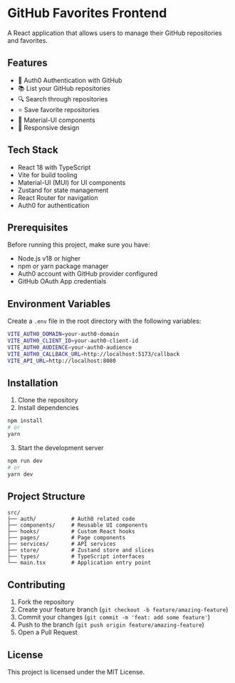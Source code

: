 # GitHub Favorites Frontend

A React application that allows users to manage their GitHub repositories and favorites.

## Features

- 🔐 Auth0 Authentication with GitHub
- 📚 List your GitHub repositories
- 🔍 Search through repositories
- ⭐ Save favorite repositories
- 🎨 Material-UI components
- 📱 Responsive design

## Tech Stack

- React 18 with TypeScript
- Vite for build tooling
- Material-UI (MUI) for UI components
- Zustand for state management
- React Router for navigation
- Auth0 for authentication

## Prerequisites

Before running this project, make sure you have:

- Node.js v18 or higher
- npm or yarn package manager
- Auth0 account with GitHub provider configured
- GitHub OAuth App credentials

## Environment Variables

Create a `.env` file in the root directory with the following variables:

```bash
VITE_AUTH0_DOMAIN=your-auth0-domain
VITE_AUTH0_CLIENT_ID=your-auth0-client-id
VITE_AUTH0_AUDIENCE=your-auth0-audience
VITE_AUTH0_CALLBACK_URL=http://localhost:5173/callback
VITE_API_URL=http://localhost:8080
```

## Installation

1. Clone the repository
2. Install dependencies
```bash
npm install
# or
yarn
```

3. Start the development server
```bash
npm run dev
# or
yarn dev
```

## Project Structure

```
src/
├── auth/           # Auth0 related code
├── components/     # Reusable UI components
├── hooks/          # Custom React hooks
├── pages/          # Page components
├── services/       # API services
├── store/          # Zustand store and slices
├── types/          # TypeScript interfaces
└── main.tsx        # Application entry point
```

## Contributing

1. Fork the repository
2. Create your feature branch (`git checkout -b feature/amazing-feature`)
3. Commit your changes (`git commit -m 'feat: add some feature'`)
4. Push to the branch (`git push origin feature/amazing-feature`)
5. Open a Pull Request

## License

This project is licensed under the MIT License.
